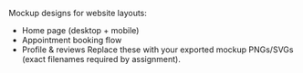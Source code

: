 Mockup designs for website layouts:
- Home page (desktop + mobile)
- Appointment booking flow
- Profile & reviews
Replace these with your exported mockup PNGs/SVGs (exact filenames required by assignment).
